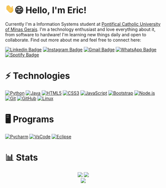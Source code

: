 # <img src="https://raw.githubusercontent.com/ericstefano/ericstefano/master/wave.gif" width="30px">😄 Hello, I'm Eric!

Currently I'm a Information Systems student at [Pontifical Catholic University of Minas Gerais](https://www.pucminas.br/). I'm a technology enthusiast and love everything about it, from software to hardware! I'm learning new things daily and open to collaborate. Find out more about me and feel free to connect here:

[![Linkedin Badge](https://img.shields.io/badge/-ericstefano-blue?style=for-the-badge&logo=Linkedin&logoColor=white&link=https://www.linkedin.com/in/ericstefano/)](https://www.linkedin.com/in/ericstefano/)
[![Instagram Badge](https://img.shields.io/badge/-stefano.eric-c13584?style=for-the-badge&logo=instagram&logoColor=white&link=https://www.instagram.com/stefano.eric/)](https://www.instagram.com/stefano.eric/)
[![Gmail Badge](https://img.shields.io/badge/-ericstefano12@gmail.com-c14438?style=for-the-badge&logo=Gmail&logoColor=white&link=mailto:ericstefano12@gmail.com)](mailto:ericstefano12@gmail.com)
[![WhatsApp Badge](https://img.shields.io/badge/-+55_31_98983--4821-25D366?style=for-the-badge&logo=WhatsApp&logoColor=white&link=https://api.whatsapp.com/send?phone=5531989834821&text=Ol%C3%A1%20Eric%2C%20eu%20vi%20o%20seu%20perfil%20no%20Github!%20%F0%9F%98%81%0A%0AHello%20Eric%2C%20I%20saw%20your%20profile%20at%20Github!%20%F0%9F%98%81)](https://api.whatsapp.com/send?phone=5531989834821&text=Ol%C3%A1%20Eric%2C%20eu%20vi%20o%20seu%20perfil%20no%20Github!%20%F0%9F%98%81%0A%0AHello%20Eric%2C%20I%20saw%20your%20profile%20at%20Github!%20%F0%9F%98%81)
[![Spotify Badge](https://img.shields.io/badge/-Eric_Stefano-1DB954?style=for-the-badge&logo=Spotify&logoColor=white&link=https://open.spotify.com/user/sfmklyay1rm9kgsz30wg7d7lu)](https://open.spotify.com/user/sfmklyay1rm9kgsz30wg7d7lu)

# ⚡ Technologies
[![Python](https://img.shields.io/badge/-Python-306998?style=for-the-badge&logo=Python&logoColor=white)](https://www.python.org/)
[![Java](https://img.shields.io/badge/-Java-f89820?style=for-the-badge&logo=Java&logoColor=white)](https://www.java.com/)
[![HTML5](https://img.shields.io/badge/-HTML5-E34F26?style=for-the-badge&logo=html5&logoColor=white)](https://www.w3.org/html/)
[![CSS3](https://img.shields.io/badge/-CSS3-264de4?style=for-the-badge&logo=css3)](https://www.w3.org/Style/CSS/)
[![JavaScript](https://img.shields.io/badge/-JavaScript-black?style=for-the-badge&logo=JavaScript&logoColor=f0db4f)](https://www.w3.org/standards/webdesign/script.html)
[![Bootstrap](https://img.shields.io/badge/-Bootstrap-563d7c?style=for-the-badge&logo=bootstrap&logoColor=white)](https://getbootstrap.com/)
[![Node.js](https://img.shields.io/badge/node.js-%2343853D.svg?style=for-the-badge&logo=node-dot-js&logoColor=white)](https://nodejs.org/)
[![Git](https://img.shields.io/badge/-Git-f1502f?style=for-the-badge&logo=git&logoColor=white)](https://git-scm.com/)
[![GitHub](https://img.shields.io/badge/-GitHub-181717?style=for-the-badge&logo=github)](https://github.com/ericstefano)
[![Linux](https://img.shields.io/badge/-GNU/Linux-darkgray?style=for-the-badge&logo=Linux&logoColor=white)](https://www.gnu.org/gnu/linux-and-gnu.html)


# 🖥️ Programs
[![Pycharm](https://img.shields.io/badge/-Pycharm-green?style=for-the-badge&logo=Pycharm&logoColor=white)](https://www.jetbrains.com/pycharm/)
[![VsCode](https://img.shields.io/badge/-vscode-0078d7?style=for-the-badge&logo=Visual-Studio-Code&logoColor=white)](https://code.visualstudio.com/)
[![Eclipse](https://img.shields.io/badge/-Eclipse-2c2255?style=for-the-badge&logo=Eclipse&logoColor=white)](https://www.eclipse.org/downloads/)

# 📊 Stats
<div align="center">
    <img src="https://github-readme-stats.vercel.app/api?username=ericstefano&count_private=true&show_icons=true&include_all_commits=true&hide_border=true">
    <img src ="https://github-readme-stats.vercel.app/api/top-langs/?username=ericstefano&hide_border=true">
</div>

<div align="center">
    <img src="https://visitor-badge.laobi.icu/badge?page_id=ericstefano.ericstefano" width=100>
</div>
